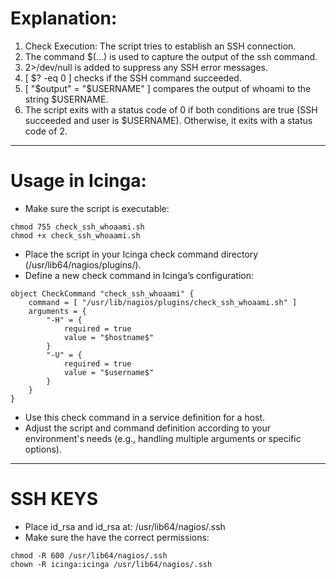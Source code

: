 # Explanation:
1. Check Execution: The script tries to establish an SSH connection.
2. The command $(...) is used to capture the output of the ssh command.
3. 2>/dev/null is added to suppress any SSH error messages.
4. [ $? -eq 0 ] checks if the SSH command succeeded.
5. [ "$output" = "$USERNAME" ] compares the output of whoami to the string $USERNAME.
6. The script exits with a status code of 0 if both conditions are true (SSH succeeded and user is $USERNAME). Otherwise, it exits with a status code of 2.
* * *
# Usage in Icinga:
* Make sure the script is executable: 
```shell
chmod 755 check_ssh_whoaami.sh
chmod +x check_ssh_whoaami.sh
```
* Place the script in your Icinga check command directory (/usr/lib64/nagios/plugins/).
* Define a new check command in Icinga’s configuration:
```icinga
object CheckCommand "check_ssh_whoaami" {
    command = [ "/usr/lib/nagios/plugins/check_ssh_whoaami.sh" ]
    arguments = {
        "-H" = {
            required = true
            value = "$hostname$"
        }
        "-U" = {
            required = true
            value = "$username$"
        }
    }
}
```
* Use this check command in a service definition for a host.
* Adjust the script and command definition according to your environment's needs (e.g., handling multiple arguments or specific options).
* * *
# SSH KEYS
* Place id_rsa and id_rsa at: /usr/lib64/nagios/.ssh
* Make sure the have the correct permissions: 
```shell
chmod -R 600 /usr/lib64/nagios/.ssh
chown -R icinga:icinga /usr/lib64/nagios/.ssh
```
